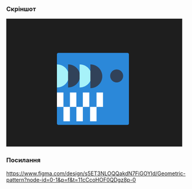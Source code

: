 ### Скріншот
![screenshot3.png](./screenshot3.png)
### Посилання
https://www.figma.com/design/s5ET3NLOQQakdN7FiGOYId/Geometric-pattern?node-id=0-1&p=f&t=11cCcoHOF0QDgz8p-0
